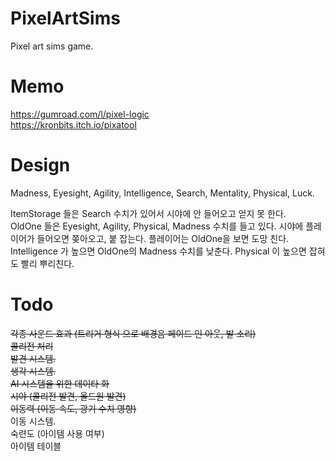 # PixelArtSims  
Pixel art sims game.

# Memo  
https://gumroad.com/l/pixel-logic  
https://kronbits.itch.io/pixatool  
  
# Design  
Madness, Eyesight, Agility, Intelligence, Search, Mentality, Physical, Luck.  
  
ItemStorage 들은 Search 수치가 있어서 시야에 안 들어오고 얻지 못 한다.  
OldOne 들은 Eyesight, Agility, Physical, Madness 수치를 들고 있다.
시야에 플레이어가 들어오면 쫒아오고, 붙 잡는다.
플레이어는 OldOne을 보면 도망 친다.
Intelligence 가 높으면 OldOne의 Madness 수치를 낮춘다.
Physical 이 높으면 잡혀도 빨리 뿌리친다.

# Todo  
~~각종 사운드 효과 (트리거 형식 으로 배경음 페이드 인 아웃, 발 소리)~~  
~~콜리전 처리~~  
~~발견 시스템.~~  
~~생각 시스템.~~  
~~AI 시스템을 위한 데이타 화~~  
~~시야 (콜리전 발견, 올드원 발견)~~  
~~이동력 (이동 속도, 광기 수치 영향)~~  
이동 시스템.  
숙련도 (아이템 사용 여부)  
아이템 테이블  
